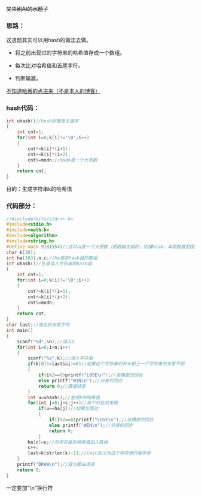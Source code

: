 ~~又来刷At的水题了~~
### 思路：
这道题其实可以用hash的做法去做。

- 将之前出现过的字符串的哈希值存成一个数组。

- 每次比对哈希值和首尾字符。

- 判断输赢。

[不知道哈希的点进来（不是本人的博客）](https://www.cnblogs.com/ktao/p/8714513.html)
### hash代码：
```cpp
int uhash()//hash好像是关键字
{
	int cnt=1;
	for(int i=0;k[i]!='\0';i++)
	{
		cnt*=k[i]*(i+1);
		cnt+=k[i]*(i+2);
		cnt%=modn;//modn是一个大质数
	}
	return cnt;
}
```
目的：生成字符串k的哈希值

### 代码部分：

```cpp
//#include<bits/stdc++.h>
#include<stdio.h>
#include<math.h>
#include<algorithm>
#include<string.h>
#define modn 91815541//这可以放一个大质数（质数越大越好，防撞hash，本题数据范围这么大够了）
char k[30];
int ha[103],n,c;//ha是存hash值的数组
int uhash()//生成读入字符串的hash值
{
	int cnt=1;
	for(int i=0;k[i]!='\0';i++)
	{
		cnt*=k[i]*(i+1);
		cnt+=k[i]*(i+2);
		cnt%=modn;
	}
	return cnt;
}
char last;//接龙的末尾字符
int main()
{
	scanf("%d",&n);//读入n
	for(int i=0;i<n;i++)
	{
		scanf("%s",k);//读入字符串
		if(k[0]!=last&&i!=0)//如果这个字符串的开头和上一个字符串的末尾不同
		{
			if(i%2==0)printf("LOSE\n");//高橋君的回合
			else printf("WIN\n");//分身的回合
			return 0;//直接结束
		}
		int u=uhash();//生成k的哈希值
		for(int j=0;j<c;j++)//挨个对比哈希值
			if(u==ha[j])//如果出现过
			{
				if(i%2==0)printf("LOSE\n");//高橋君的回合
				else printf("WIN\n");//分身的回合
				return 0;
			}
		ha[c]=u;//将字符串的哈希值加入数组
		c++;
		last=k[strlen(k)-1];//last定义为这个字符串的尾字母
	}
	printf("DRAW\n");//双方都未违规
	return 0;
}

```

一定要加"\n"换行符

